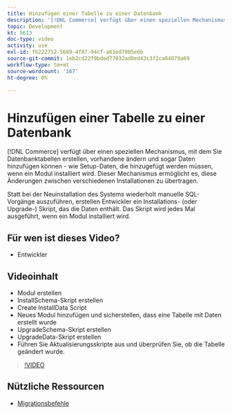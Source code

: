 ```yaml
---
title: Hinzufügen einer Tabelle zu einer Datenbank
description: '[!DNL Commerce] verfügt über einen speziellen Mechanismus, mit dem Sie Datenbanktabellen erstellen, vorhandene ändern und sogar Daten hinzufügen können.'
topic: Development
kt: 5613
doc-type: video
activity: use
exl-id: fb222752-5689-4f87-94cf-a61ed7005e6b
source-git-commit: 1eb2cd22f9bded77032ad0ed43c3f2ca84879a69
workflow-type: tm+mt
source-wordcount: '167'
ht-degree: 0%

---
```


# Hinzufügen einer Tabelle zu einer Datenbank

[!DNL Commerce] verfügt über einen speziellen Mechanismus, mit dem Sie Datenbanktabellen erstellen, vorhandene ändern und sogar Daten hinzufügen können - wie Setup-Daten, die hinzugefügt werden müssen, wenn ein Modul installiert wird. Dieser Mechanismus ermöglicht es, diese Änderungen zwischen verschiedenen Installationen zu übertragen.

Statt bei der Neuinstallation des Systems wiederholt manuelle SQL-Vorgänge auszuführen, erstellen Entwickler ein Installations- (oder Upgrade-) Skript, das die Daten enthält. Das Skript wird jedes Mal ausgeführt, wenn ein Modul installiert wird.

## Für wen ist dieses Video?

- Entwickler

## Videoinhalt

- Modul erstellen
- InstallSchema-Skript erstellen
- Create InstallData Script
- Neues Modul hinzufügen und sicherstellen, dass eine Tabelle mit Daten erstellt wurde
- UpgradeSchema-Skript erstellen
- UpgradeData-Skript erstellen
- Führen Sie Aktualisierungsskripte aus und überprüfen Sie, ob die Tabelle geändert wurde.

>[!VIDEO](https://video.tv.adobe.com/v/35791?quality=12&learn=on)

## Nützliche Ressourcen

- [Migrationsbefehle](https://devdocs.magento.com/guides/v2.4/extension-dev-guide/declarative-schema/migration-commands.html)
